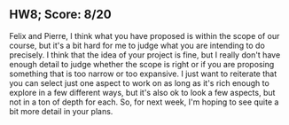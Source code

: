 ## HW8; Score: 8/20


Felix and Pierre, I think what you have proposed is within the scope of our course, but it's a bit hard for me to judge what you are intending to do precisely. I think that the idea of your project is fine, but I really don't have enough detail to judge whether the scope is right or if you are proposing something that is too narrow or too expansive. I just want to reiterate that you can select just one aspect to work on as long as it's rich enough to explore in a few different ways, but it's also ok to look a few aspects, but not in a ton of depth for each. So, for next week, I'm hoping to see quite a bit more detail in your plans.
